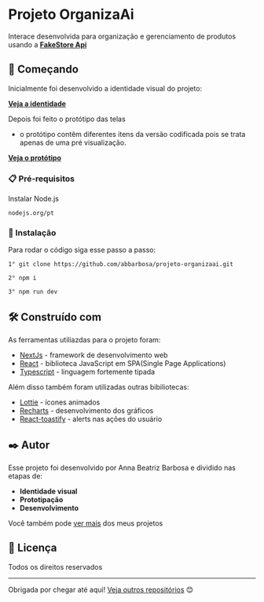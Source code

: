 # Projeto OrganizaAi

Interace desenvolvida para organização e gerenciamento de produtos usando a  **[FakeStore Api](https://fakestoreapi.com/)** 

## 🚀 Começando

Inicialmente foi desenvolvido a identidade visual do projeto:

**[Veja a identidade](https://www.behance.net/gallery/219774897/OrganizaAi-Identidade-Visual)**

Depois foi feito o protótipo das telas
* o protótipo contêm diferentes itens da versão codificada pois se trata apenas de uma pré visualização.

**[Veja o protótipo](https://www.figma.com/design/eNB2VXOZdDMmzRH6XSnJBo/prot%C3%B3tipo-OrganizaA%C3%AD?node-id=0-1&t=OUpgMmzLBiI2yM5Q-1)**

### 📋 Pré-requisitos
Instalar Node.js

```
nodejs.org/pt
```

### 🔧 Instalação

Para rodar o código siga esse passo a passo:

```
1° git clone https://github.com/abbarbosa/projeto-organizaai.git
```

```
2° npm i 
```
```
3° npm run dev
```




## 🛠️ Construído com

As ferramentas utiliazdas para o projeto foram:


* [NextJs](https://nextjs.org/) -  framework de desenvolvimento web
* [React](https://react.dev) - biblioteca JavaScript em SPA(Single Page  Applications)
* [Typescript](https://www.typescriptlang.org) - linguagem fortemente tipada

Além disso também foram utilizadas outras bibiliotecas:

* [Lottie](lottiefiles.com) - ícones animados
* [Recharts](https://recharts.org/en-US/) - desenvolvimento dos gráficos
* [React-toastify](https://fkhadra.github.io/react-toastify/introduction/) - alerts nas ações do usuário

## ✒️ Autor 

Esse projeto foi desenvolvido por Anna Beatriz Barbosa e dividido nas etapas de:

* **Identidade visual**
* **Prototipação**
* **Desenvolvimento** 

Você também pode [ver mais](https://annabiadesign.vercel.app) dos meus projetos

## 📄 Licença

Todos os direitos reservados

---
Obrigada por chegar até aqui! [Veja outros repositórios](https://github.com/abbarbosa?tab=repositories) 😊
